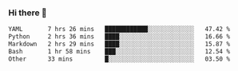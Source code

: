 ### Hi there 👋

<!--
**urzz/urzz** is a ✨ _special_ ✨ repository because its `README.md` (this file) appears on your GitHub profile.

Here are some ideas to get you started:

- 🔭 I’m currently working on ...
- 🌱 I’m currently learning ...
- 👯 I’m looking to collaborate on ...
- 🤔 I’m looking for help with ...
- 💬 Ask me about ...
- 📫 How to reach me: ...
- 😄 Pronouns: ...
- ⚡ Fun fact: ...
-->

<!--START_SECTION:waka-->

```txt
YAML       7 hrs 26 mins   ████████████░░░░░░░░░░░░░   47.42 %
Python     2 hrs 36 mins   ████░░░░░░░░░░░░░░░░░░░░░   16.66 %
Markdown   2 hrs 29 mins   ████░░░░░░░░░░░░░░░░░░░░░   15.87 %
Bash       1 hr 58 mins    ███░░░░░░░░░░░░░░░░░░░░░░   12.54 %
Other      33 mins         █░░░░░░░░░░░░░░░░░░░░░░░░   03.50 %
```

<!--END_SECTION:waka-->
